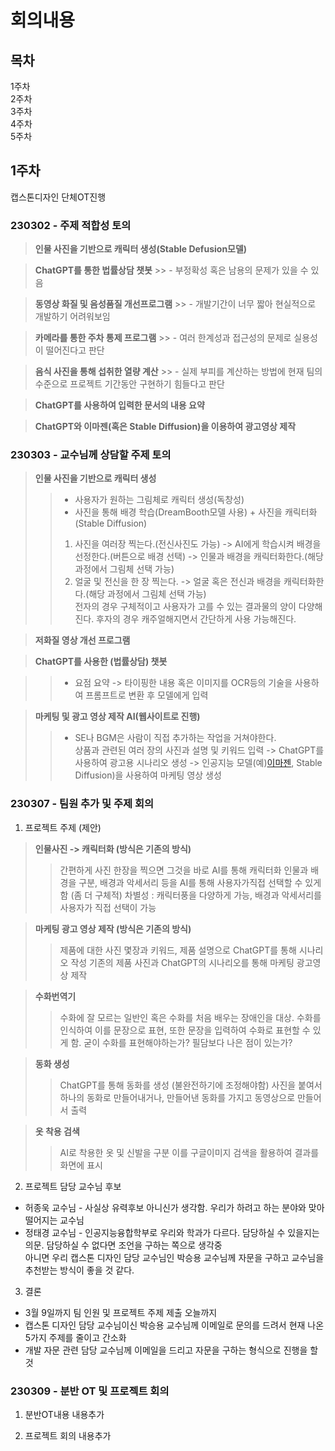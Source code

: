 # 회의내용

## 목차
  1주차   
  2주차   
  3주차   
  4주차   
  5주차   

## 1주차
  캡스톤디자인 단체OT진행

### 230302 - 주제 적합성 토의
  > __인물 사진을 기반으로 캐릭터 생성(Stable Defusion모델)__

  > __ChatGPT를 통한 법률상담 챗봇__
    >>  - 부정확성 혹은 남용의 문제가 있을 수 있음

  > __동영상 화질 및 음성품질 개선프로그램__
    >>  - 개발기간이 너무 짧아 현실적으로 개발하기 어려워보임

  > __카메라를 통한 주차 통제 프로그램__
    >>  - 여러 한계성과 접근성의 문제로 실용성이 떨어진다고 판단

  > __음식 사진을 통해 섭취한 열량 계산__
    >>  - 실제 부피를 계산하는 방법에 현재 팀의 수준으로 프로젝트 기간동안 구현하기 힘들다고 판단

  > __ChatGPT를 사용하여 입력한 문서의 내용 요약__

  > __ChatGPT와 이마젠(혹은 Stable Diffusion)을 이용하여 광고영상 제작__

### 230303 - 교수님께 상담할 주제 토의
  > __인물 사진을 기반으로 캐릭터 생성__   
  >>  - 사용자가 원하는 그림체로 캐릭터 생성(독창성)
  >>  - 사진을 통해 배경 학습(DreamBooth모델 사용) + 사진을 캐릭터화(Stable Diffusion)
  >>  1. 사진을 여러장 찍는다.(전신사진도 가능) -> AI에게 학습시켜 배경을 선정한다.(버튼으로 배경 선택) -> 인물과 배경을 캐릭터화한다.(해당 과정에서 그림체 선택 가능)
  >>  2. 얼굴 및 전신을 한 장 찍는다. -> 얼굴 혹은 전신과 배경을 캐릭터화한다.(해당 과정에서 그림체 선택 가능)   
  >>  전자의 경우 구체적이고 사용자가 고를 수 있는 결과물의 양이 다양해진다. 후자의 경우 캐주얼해지면서 간단하게 사용 가능해진다.

  > __저화질 영상 개선 프로그램__

  > __ChatGPT를 사용한 (법률상담) 챗봇__

  >>  - 요점 요약 -> 타이핑한 내용 혹은 이미지를 OCR등의 기술을 사용하여 프롬프트로 변환 후 모델에게 입력

  > __마케팅 및 광고 영상 제작 AI(웹사이트로 진행)__   
  >>  - SE나 BGM은 사람이 직접 추가하는 작업을 거쳐야한다.   
  >>  상품과 관련된 여러 장의 사진과 설명 및 키워드 입력 -> ChatGPT를 사용하여 광고용 시나리오 생성 -> 인공지능 모델(예)[이마젠](https://www.aitimes.com/news/articleView.html?idxno=147178), Stable Diffusion)을 사용하여 마케팅 영상 생성


### 230307 - 팀원 추가 및 주제 회의
  1. 프로젝트 주제 (제안)
  > __인물사진 -> 캐릭터화 (방식은 기존의 방식)__
  >> 간편하게 사진 한장을 찍으면 그것을 바로 AI를 통해 캐릭터화
  >> 인물과 배경을 구분, 배경과 악세서리 등을 AI를 통해 사용자가직접 선택할 수 있게함 (좀 더 구체적)
  >> 차별성 : 캐릭터풍을 다양하게 가능, 배경과 악세서리를 사용자가 직접 선택이 가능 

  > __마케팅 광고 영상 제작 (방식은 기존의 방식)__
  >> 제품에 대한 사진 몇장과 키워드, 제품 설명으로 ChatGPT를 통해 시나리오 작성 기존의 제품 사진과 ChatGPT의 시나리오를 통해 마케팅 광고영상 제작 

  > __수화번역기__
  >> 수화에 잘 모르는 일반인 혹은 수화를 처음 배우는 장애인을 대상. 수화를 인식하여 이를 문장으로 표현, 또한 문장을 입력하여 수화로 표현할 수 있게 함. 
  >> 굳이 수화를 표현해야하는가? 필담보다 나은 점이 있는가?

  > __동화 생성__
  >> ChatGPT를 통해 동화를 생성 (불완전하기에 조정해야함) 사진을 붙여서 하나의 동화로 만들어내거나, 만들어낸 동화를 가지고 동영상으로 만들어서 출력 

  > __옷 착용 검색__
  >> AI로 착용한 옷 및 신발을 구분 이를 구글이미지 검색을 활용하여 결과를 화면에 표시 

  2. 프로젝트 담당 교수님 후보
  * 허종욱 교수님 - 사실상 유력후보 아니신가 생각함. 우리가 하려고 하는 분야와 맞아 떨어지는 교수님
  * 정태경 교수님 - 인공지능융합학부로 우리와 학과가 다르다. 담당하실 수 있을지는 의문. 담당하실 수 없다면 조언을 구하는 쪽으로 생각중   
  아니면 우리 캡스톤 디자인 담당 교수님인 박승용 교수님께 자문을 구하고 교수님을 추천받는 방식이 좋을 것 같다. 

  3. 결론 
  * 3월 9일까지 팀 인원 및 프로젝트 주제 제출 오늘까지
  * 캡스톤 디자인 담당 교수님이신 박승용 교수님께 이메일로 문의를 드려서 현재 나온 5가지 주제를 줄이고 간소화
  * 개발 자문 관련 담당 교수님께 이메일을 드리고 자문을 구하는 형식으로 진행을 할 것


### 230309 - 분반 OT 및 프로젝트 회의
  1. 분반OT내용
  내용추가
  
  2. 프로젝트 회의
  내용추가
